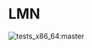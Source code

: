# LMN

![tests_x86_64:master](https://github.com/stonepreston/LMN/workflows/tests_x86_64:master/badge.svg)
